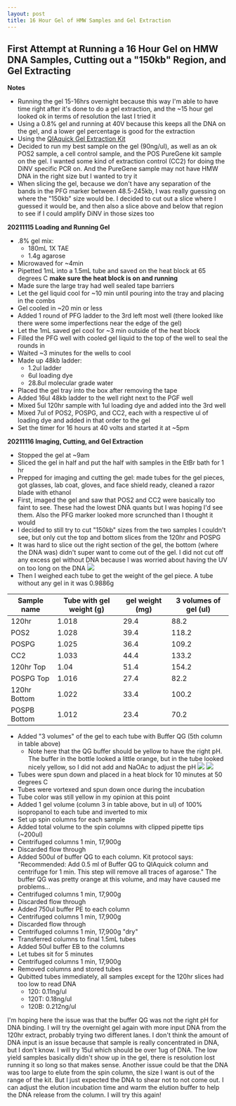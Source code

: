 ```yaml
---
layout: post
title: 16 Hour Gel of HMW Samples and Gel Extraction
---
```


## First Attempt at Running a 16 Hour Gel on HMW DNA Samples, Cutting out a "150kb" Region, and Gel Extracting

**Notes**
- Running the gel 15-16hrs overnight because this way I'm able to have time right after it's done to do a gel extraction, and the ~15 hour gel looked ok in terms of resolution the last I tried it
- Using a 0.8% gel and running at 40V because this keeps all the DNA on the gel, and a lower gel percentage is good for the extraction
- Using the [QIAquick Gel Extraction Kit](https://www.qiagen.com/us/products/discovery-and-translational-research/dna-rna-purification/dna-purification/dna-clean-up/qiaquick-gel-extraction-kit/)
- Decided to run my best sample on the gel (90ng/ul), as well as an ok POS2 sample, a cell control sample, and the POS PureGene kit sample on the gel. I wanted some kind of extraction control (CC2) for doing the DiNV specific PCR on. And the PureGene sample may not have HMW DNA in the right size but I wanted to try it
- When slicing the gel, because we don't have any separation of the bands in the PFG marker between 48.5-245kb, I was really guessing on where the "150kb" size would be. I decided to cut out a slice where I guessed it would be, and then also a slice above and below that region to see if I could amplify DiNV in those sizes too

**20211115 Loading and Running Gel**
- .8% gel mix:
  - 180mL 1X TAE
  - 1.4g agarose
- Microwaved for ~4min
- Pipetted 1mL into a 1.5mL tube and saved on the heat block at 65 degrees C **make sure the heat block is on and running**
- Made sure the large tray had well sealed tape barriers
- Let the gel liquid cool for ~10 min until pouring into the tray and placing in the combs
- Gel cooled in ~20 min or less
- Added 1 round of PFG ladder to the 3rd left most well (there looked like there were some imperfections near the edge of the gel)
- Let the 1mL saved gel cool for ~3 min outside of the heat block
- Filled the PFG well with cooled gel liquid to the top of the well to seal the rounds in
- Waited ~3 minutes for the wells to cool
- Made up 48kb ladder:
  - 1.2ul ladder
  - 6ul loading dye
  - 28.8ul molecular grade water
- Placed the gel tray into the box after removing the tape
- Added 16ul 48kb ladder to the well right next to the PGF well
- Mixed 5ul 120hr sample with 1ul loading dye and added into the 3rd well
- Mixed 7ul of POS2, POSPG, and CC2, each with a respective ul of loading dye and added in that order to the gel
- Set the timer for 16 hours at 40 volts and started it at ~5pm

**20211116 Imaging, Cutting, and Gel Extraction**
- Stopped the gel at ~9am
- Sliced the gel in half and put the half with samples in the EtBr bath for 1 hr
- Prepped for imaging and cutting the gel: made tubes for the gel pieces, got glasses, lab coat, gloves, and face shield ready, cleaned a razor blade with ethanol
- First, imaged the gel and saw that POS2 and CC2 were basically too faint to see. These had the lowest DNA quants but I was hoping I'd see them. Also the PFG marker looked more scrunched than I thought it would
- I decided to still try to cut "150kb" sizes from the two samples I couldn't see, but only cut the top and bottom slices from the 120hr and POSPG
- It was hard to slice out the right section of the gel, the bottom (where the DNA was) didn't super want to come out of the gel. I did not cut off any excess gel without DNA because I was worried about having the UV on too long on the DNA
![](https://raw.githubusercontent.com/meschedl/Unckless-Lab-Notebook-Maggie/master/images/20211116-HMW-gel.jpeg)
- Then I weighed each tube to get the weight of the gel piece. A tube without any gel in it was 0.9886g

|Sample name|Tube with gel weight (g)|gel weight (mg)|3 volumes of gel (ul)|
|---|---|---|---|
|120hr|1.018|29.4|88.2|
|POS2|1.028|39.4|118.2|
|POSPG|1.025|36.4|109.2|
|CC2|1.033|44.4|133.2|
|120hr Top|1.04|51.4|154.2|
|POSPG Top|1.016|27.4|82.2|
|120hr Bottom|1.022|33.4|100.2|
|POSPB Bottom|1.012|23.4|70.2|

- Added "3 volumes" of the gel to each tube with Buffer QG (5th column in table above)
  - Note here that the QG buffer should be yellow to have the right pH. The buffer in the bottle looked a little orange, but in the tube looked nicely yellow, so I did not add and NaOAc to adjust the pH
  ![](https://raw.githubusercontent.com/meschedl/Unckless-Lab-Notebook-Maggie/master/images/20211116-buffercolor1.jpeg)
  ![](https://raw.githubusercontent.com/meschedl/Unckless-Lab-Notebook-Maggie/master/images/20211116-buffercolor.jpeg)
- Tubes were spun down and placed in a heat block for 10 minutes at 50 degrees C
- Tubes were vortexed and spun down once during the incubation
- Tube color was still yellow in my opinion at this point
- Added 1 gel volume (column 3 in table above, but in ul) of 100% isopropanol to each tube and inverted to mix
- Set up spin columns for each sample
- Added total volume to the spin columns with clipped pipette tips (~200ul)
- Centrifuged columns 1 min, 17,900g
- Discarded flow through
- Added 500ul of buffer QG to each column. Kit protocol says: "Recommended: Add 0.5 ml of Buffer QG to QIAquick column and centrifuge for 1 min. This step will remove all traces of agarose." The buffer QG was pretty orange at this volume, and may have caused me problems...
- Centrifuged columns 1 min, 17,900g
- Discarded flow through
- Added 750ul buffer PE to each column
- Centrifuged columns 1 min, 17,900g
- Discarded flow through
- Centrifuged columns 1 min, 17,900g "dry"
- Transferred columns to final 1.5mL tubes
- Added 50ul buffer EB to the columns
- Let tubes sit for 5 minutes
- Centrifuged columns 1 min, 17,900g
- Removed columns and stored tubes
- Qubitted tubes immediately, all samples except for the 120hr slices had too low to read DNA
  - 120: 0.11ng/ul
  - 120T: 0.18ng/ul
  - 120B: 0.212ng/ul

I'm hoping here the issue was that the buffer QG was not the right pH for DNA binding. I will try the overnight gel again with more input DNA from the 120hr extract, probably trying two different lanes. I don't think the amount of DNA input is an issue because that sample is really concentrated in DNA, but I don't know. I will try 15ul which should be over 1ug of DNA. The low yield samples basically didn't show up in the gel, there is resolution lost running it so long so that makes sense. Another issue could be that the DNA was too large to elute from the spin column, the size I want is out of the range of the kit. But I just expected the DNA to shear not to not come out. I can adjust the elution incubation time and warm the elution buffer to help the DNA release from the column. I will try this again! 

